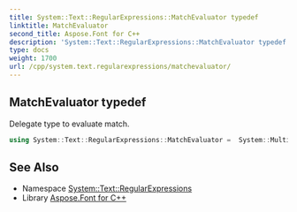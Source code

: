 ```yaml
---
title: System::Text::RegularExpressions::MatchEvaluator typedef
linktitle: MatchEvaluator
second_title: Aspose.Font for C++
description: 'System::Text::RegularExpressions::MatchEvaluator typedef. Delegate type to evaluate match in C++.'
type: docs
weight: 1700
url: /cpp/system.text.regularexpressions/matchevaluator/
---
```

## MatchEvaluator typedef


Delegate type to evaluate match.

```cpp
using System::Text::RegularExpressions::MatchEvaluator =  System::MulticastDelegate<System::String(MatchPtr)>
```

## See Also

* Namespace [System::Text::RegularExpressions](../)
* Library [Aspose.Font for C++](../../)
